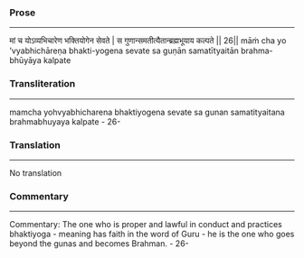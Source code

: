 ### Prose 
 --- 
मां च योऽव्यभिचारेण भक्तियोगेन सेवते |
स गुणान्समतीत्यैतान्ब्रह्मभूयाय कल्पते || 26||
māṁ cha yo ’vyabhichāreṇa bhakti-yogena sevate
sa guṇān samatītyaitān brahma-bhūyāya kalpate

### Transliteration 
 --- 
mamcha yohvyabhicharena bhaktiyogena sevate sa gunan samatityaitana brahmabhuyaya kalpate - 26-

### Translation 
 --- 
No translation

### Commentary 
 --- 
Commentary: The one who is proper and lawful in conduct and practices bhaktiyoga - meaning has faith in the word of Guru - he is the one who goes beyond the gunas and becomes Brahman. - 26-